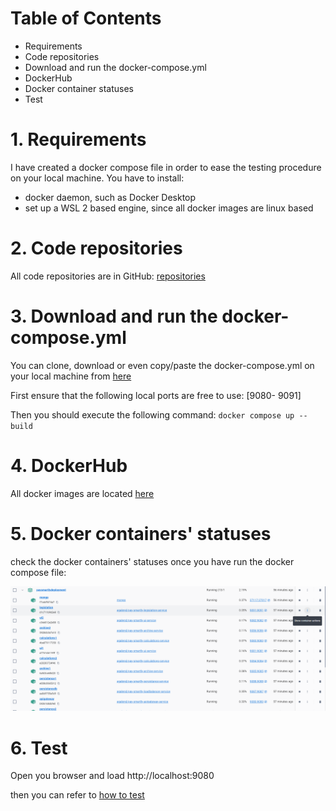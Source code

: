 # Table of Contents

- Requirements
- Code repositories
- Download and run the docker-compose.yml
- DockerHub
- Docker container statuses
- Test

# 1. Requirements

I have created a docker compose file in order to ease the testing procedure on your local machine. You have to install:

* docker daemon, such as Docker Desktop
* set up a WSL 2 based engine, since all docker images are linux based

# 2. Code repositories

All code repositories are in GitHub: [repositories](https://github.com/agalend?tab=repositories) 

# 3. Download and run the docker-compose.yml

You can clone, download or even copy/paste the docker-compose.yml on your local machine from [here](https://github.com/agalend/PaySmartly.Deployment/blob/main/docker-compose.yml)

First ensure that the following local ports are free to use: [9080- 9091]

Then you should execute the following command: `docker compose up --build`

# 4. DockerHub

All docker images are located [here](https://hub.docker.com/repositories/agalend)

# 5. Docker containers' statuses

check the docker containers' statuses once you have run the docker compose file:

<img src="https://github.com/agalend/PaySmartly.Documentation/blob/main/resources/run/running-docker-containers.png">

# 6. Test

Open you browser and load http://localhost:9080

then you can refer to [how to test](https://github.com/agalend/PaySmartly.Documentation/blob/main/how-to-test.md) 


